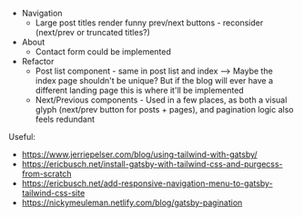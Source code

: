 - Navigation
  - Large post titles render funny prev/next buttons - reconsider (next/prev or truncated titles?)
- About
  - Contact form could be implemented
- Refactor
  - Post list component - same in post list and index
    --> Maybe the index page shouldn't be unique? But if the blog will ever have a different landing page this is where it'll be implemented
  - Next/Previous components - Used in a few places, as both a visual glyph (next/prev button for posts + pages), and pagination logic also feels redundant

Useful:

- https://www.jerriepelser.com/blog/using-tailwind-with-gatsby/
- https://ericbusch.net/install-gatsby-with-tailwind-css-and-purgecss-from-scratch
- https://ericbusch.net/add-responsive-navigation-menu-to-gatsby-tailwind-css-site
- https://nickymeuleman.netlify.com/blog/gatsby-pagination

